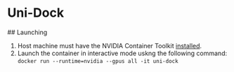 # Uni-Dock
## Launching
1. Host machine must have the NVIDIA Container Toolkit [installed](https://docs.nvidia.com/datacenter/cloud-native/container-toolkit/latest/install-guide.html).
2. Launch the container in interactive mode uskng the following command:
```docker run --runtime=nvidia --gpus all -it uni-dock```
